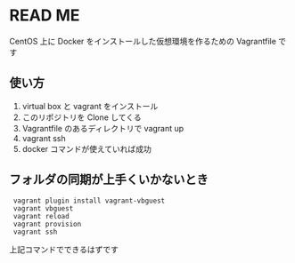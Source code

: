 # READ ME

CentOS 上に Docker をインストールした仮想環境を作るための Vagrantfile です

## 使い方

1. virtual box と vagrant をインストール
1. このリポジトリを Clone してくる
1. Vagrantfile のあるディレクトリで vagrant up
1. vagrant ssh
1. docker コマンドが使えていれば成功

## フォルダの同期が上手くいかないとき

```CMD
 vagrant plugin install vagrant-vbguest
 vagrant vbguest
 vagrant reload
 vagrant provision
 vagrant ssh
```

上記コマンドでできるはずです
